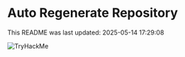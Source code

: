 # Auto Regenerate Repository

This README was last updated: 2025-05-14 17:29:08

 ![TryHackMe](https://tryhackme.com/badge/533634)